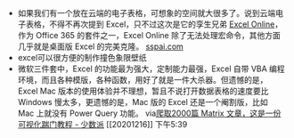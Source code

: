 - 如果我们有一个放在云端的电子表格，可想象的空间就大很多了。说到云端电子表格，不得不再次提到 Excel，只不过这次是它的孪生兄弟 [Excel Online](https://office.live.com/start/Excel.aspx)，作为 Office 365 的套件之一，Excel Online 除了无法处理宏命令，其他方面几乎就是桌面版 Excel 的完美克隆。 [sspai.com](https://sspai.com/post/42918)
- excel可以很方便的制作撞色象限壁纸
- 微软三件套中，Excel 的功能最为强大，定制能力最强，Excel 自带 VBA 编程环境，而且各种模版，各种函数，用好了就是一件大杀器。但遗憾的是，Excel Mac 版本的使用体验并不理想，暂且不说打开数据表格的速度要比 Windows 慢太多，更遗憾的是，Mac 版的 Excel 还是一个阉割版，比如 Mac 上就没有 Power Query 功能。
  via[爬取2000篇 Matrix 文章，这是一份可视化踹门教程 - 少数派](https://sspai.com/post/54169)
  [[20201216]] 下午5:39
